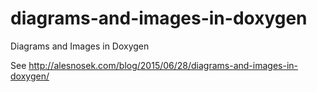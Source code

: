# diagrams-and-images-in-doxygen
Diagrams and Images in Doxygen

See http://alesnosek.com/blog/2015/06/28/diagrams-and-images-in-doxygen/
